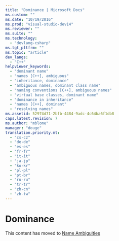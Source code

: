 ```yaml
---
title: "Dominance | Microsoft Docs"
ms.custom: ""
ms.date: "10/19/2016"
ms.prod: "visual-studio-dev14"
ms.reviewer: ""
ms.suite: ""
ms.technology: 
  - "devlang-csharp"
ms.tgt_pltfrm: ""
ms.topic: "article"
dev_langs: 
  - "C++"
helpviewer_keywords: 
  - "dominant name"
  - "names [C++], ambiguous"
  - "inheritance, dominance"
  - "ambiguous names, dominant class name"
  - "naming conventions [C++], ambiguous names"
  - "virtual base classes, dominant name"
  - "dominance in inheritance"
  - "names [C++], dominant"
  - "resolving names"
ms.assetid: 52974d71-2bfb-4484-9adc-4c64ba6f1db8
caps.latest.revision: 7
ms.author: "mblome"
manager: "douge"
translation.priority.mt: 
  - "cs-cz"
  - "de-de"
  - "es-es"
  - "fr-fr"
  - "it-it"
  - "ja-jp"
  - "ko-kr"
  - "pl-pl"
  - "pt-br"
  - "ru-ru"
  - "tr-tr"
  - "zh-cn"
  - "zh-tw"
---
```

# Dominance
This content has moved to  [Name Ambiguities](../misc/name-ambiguities.md)